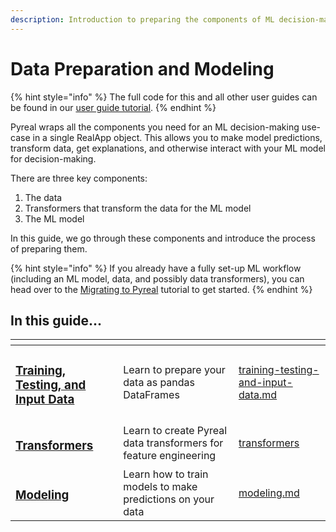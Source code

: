 ```yaml
---
description: Introduction to preparing the components of ML decision-making
---
```


# Data Preparation and Modeling

{% hint style="info" %}
The full code for this and all other user guides can be found in our [user guide tutorial](https://github.com/sibyl-dev/pyreal/blob/dev/tutorials/user\_guide.ipynb).
{% endhint %}

Pyreal wraps all the components you need for an  ML decision-making use-case in a single RealApp object. This allows you to make model predictions, transform data, get explanations, and otherwise interact with your ML model for decision-making.&#x20;

There are three key components:

1. The data
2. Transformers that transform the data for the ML model
3. The ML model

In this guide, we go through these components and introduce the process of preparing them.&#x20;

{% hint style="info" %}
If you already have a fully set-up ML workflow (including an ML model, data, and possibly data transformers), you can head over to the [Migrating to Pyreal](https://github.com/sibyl-dev/pyreal/blob/dev/tutorials/migrating\_to\_pyreal.ipynb) tutorial to get started.
{% endhint %}

## In this guide...

<table data-view="cards"><thead><tr><th></th><th></th><th data-hidden data-card-target data-type="content-ref"></th></tr></thead><tbody><tr><td><h3><a href="./#training-and-input-data-1">Training, Testing, and Input Data</a></h3></td><td>Learn to prepare your data as pandas DataFrames</td><td><a href="training-testing-and-input-data.md">training-testing-and-input-data.md</a></td></tr><tr><td><h3><a href="./#transformers-1">Transformers</a></h3></td><td>Learn to create Pyreal data transformers for feature engineering </td><td><a href="transformers/">transformers</a></td></tr><tr><td><h3><a href="modeling.md">Mode</a><a href="modeling.md">ling</a></h3></td><td>Learn how to train models to make predictions on your data</td><td><a href="modeling.md">modeling.md</a></td></tr></tbody></table>

